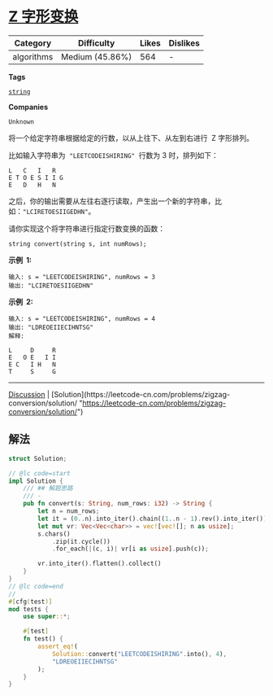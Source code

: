 # [Z 字形变换](https://leetcode-cn.com/problems/zigzag-conversion/description/ "https://leetcode-cn.com/problems/zigzag-conversion/description/")

| Category   | Difficulty      | Likes | Dislikes |
| ---------- | --------------- | ----- | -------- |
| algorithms | Medium (45.86%) | 564   | -        |

**Tags**

[`string`](https://leetcode.com/tag/string "https://leetcode.com/tag/string")

**Companies**

`Unknown`

将一个给定字符串根据给定的行数，以从上往下、从左到右进行  Z 字形排列。

比如输入字符串为  `"LEETCODEISHIRING"`  行数为 3 时，排列如下：

```
L   C   I   R
E T O E S I I G
E   D   H   N
```

之后，你的输出需要从左往右逐行读取，产生出一个新的字符串，比如：`"LCIRETOESIIGEDHN"`。

请你实现这个将字符串进行指定行数变换的函数：

```
string convert(string s, int numRows);
```

**示例  1:**

```
输入: s = "LEETCODEISHIRING", numRows = 3
输出: "LCIRETOESIIGEDHN"
```

**示例  2:**

```
输入: s = "LEETCODEISHIRING", numRows = 4
输出: "LDREOEIIECIHNTSG"
解释:

L     D     R
E   O E   I I
E C   I H   N
T     S     G
```

---

[Discussion](https://leetcode-cn.com/problems/zigzag-conversion/comments/ "https://leetcode-cn.com/problems/zigzag-conversion/comments/") | [Solution](https://leetcode-cn.com/problems/zigzag-conversion/solution/ "https://leetcode-cn.com/problems/zigzag-conversion/solution/")

## 解法

```rust
struct Solution;

// @lc code=start
impl Solution {
    /// ## 解题思路
    /// -
    pub fn convert(s: String, num_rows: i32) -> String {
        let n = num_rows;
        let it = (0..n).into_iter().chain((1..n - 1).rev().into_iter());
        let mut vr: Vec<Vec<char>> = vec![vec![]; n as usize];
        s.chars()
            .zip(it.cycle())
            .for_each(|(c, i)| vr[i as usize].push(c));

        vr.into_iter().flatten().collect()
    }
}
// @lc code=end
//
#[cfg(test)]
mod tests {
    use super::*;

    #[test]
    fn test() {
        assert_eq!(
            Solution::convert("LEETCODEISHIRING".into(), 4),
            "LDREOEIIECIHNTSG"
        );
    }
}

```
